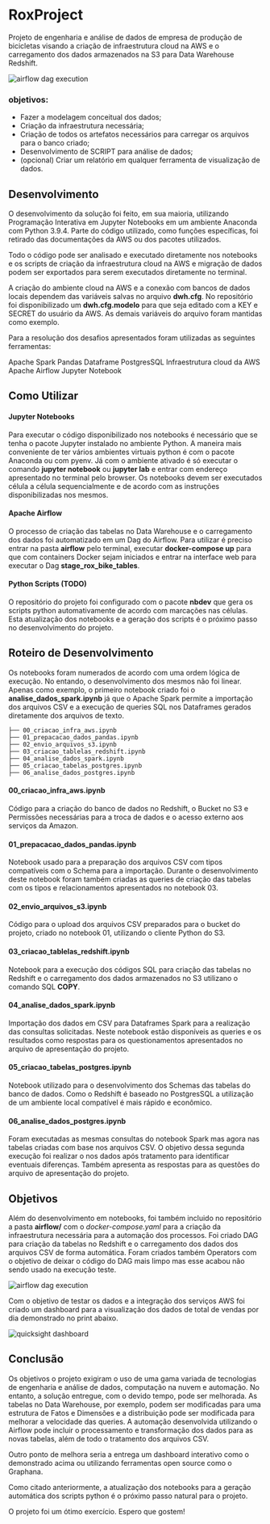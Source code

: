 # RoxProject

Projeto de engenharia e análise de dados de empresa de produção de bicicletas visando a criação de infraestrutura cloud na AWS e o carregamento dos dados armazenados na S3 para Data Warehouse Redshift. 

![airflow dag execution](https://github.com/elmarculino/roxproject/blob/master/images/airflow_stage_execution.png?raw=true)

### objetivos:

- Fazer a modelagem conceitual dos dados;
- Criação da infraestrutura necessária;
- Criação de todos os artefatos necessários para carregar os arquivos para o banco criado;
- Desenvolvimento de SCRIPT para análise de dados;
- (opcional) Criar um relatório em qualquer ferramenta de visualização de dados.

## Desenvolvimento

O desenvolvimento da solução foi feito, em sua maioria, utilizando Programação Interativa em Jupyter Notebooks em um ambiente Anaconda com Python 3.9.4. Parte do código utilizado, como funções específicas, foi retirado das documentações da AWS ou dos pacotes utilizados. 

Todo o código pode ser analisado e executado diretamente nos notebooks e os scripts de criação da infraestrutura cloud na AWS e migração de dados podem ser exportados para serem executados diretamente no terminal.

A criação do ambiente cloud na AWS e a conexão com bancos de dados locais dependem das variáveis salvas no arquivo __dwh.cfg__. No repositório foi disponibilizado um __dwh.cfg.modelo__ para que seja editado com a KEY e SECRET do usuário da AWS. As demais variáveis do arquivo foram mantidas como exemplo.

Para a resolução dos desafios apresentados foram utilizadas as seguintes ferramentas: 

Apache Spark
Pandas Dataframe
PostgresSQL
Infraestrutura cloud da AWS
Apache Airflow 
Jupyter Notebook

## Como Utilizar

#### Jupyter Notebooks

Para executar o código disponibilizado nos notebooks é necessário que se tenha o pacote Jupyter instalado no ambiente Python. A maneira mais conveniente de ter vários ambientes virtuais python é com o pacote Anaconda ou com pyenv. Já com o ambiente ativado é só executar o comando __jupyter notebook__ ou __jupyter lab__ e entrar com endereço apresentado no terminal pelo browser. Os notebooks devem ser executados célula a célula sequencialmente e de acordo com as instruções disponibilizadas nos mesmos. 

#### Apache Airflow

O processo de criação das tabelas no Data Warehouse e o carregamento dos dados foi automatizado em um Dag do Airflow. Para utilizar é preciso entrar na pasta __airflow__ pelo terminal, executar __docker-compose up__ para que com containers Docker sejam iniciados e entrar na interface web para executar o Dag __stage_rox_bike_tables__. 

#### Python Scripts (TODO)

O repositório do projeto foi configurado com o pacote __nbdev__ que gera os scripts python automativamente de acordo com marcações nas células. Esta atualização dos notebooks e a geração dos scripts é o próximo passo no desenvolvimento do projeto. 


## Roteiro de Desenvolvimento

Os notebooks foram numerados de acordo com uma ordem lógica de execução. No entando, o desenvolvimento dos mesmos não foi linear. Apenas como exemplo, o primeiro notebook criado foi o __analise_dados_spark.ipynb__ já que o Apache Spark permite a importação dos arquivos CSV e a execução de queries SQL nos Dataframes gerados diretamente dos arquivos de texto.

    ├── 00_criacao_infra_aws.ipynb
    ├── 01_prepacacao_dados_pandas.ipynb
    ├── 02_envio_arquivos_s3.ipynb
    ├── 03_criacao_tablelas_redshift.ipynb
    ├── 04_analise_dados_spark.ipynb
    ├── 05_criacao_tabelas_postgres.ipynb
    ├── 06_analise_dados_postgres.ipynb

#### 00_criacao_infra_aws.ipynb
    
Código para a criação do banco de dados no Redshift, o Bucket no S3 e Permissões necessárias para a troca de dados e o acesso externo aos serviços da Amazon.

#### 01_prepacacao_dados_pandas.ipynb

Notebook usado para a preparação dos arquivos CSV com tipos compatíveis com o Schema para a importação. Durante o desenvolvimento deste notebook foram também criadas as queries de criação das tabelas com os tipos e relacionamentos apresentados no notebook 03.

#### 02_envio_arquivos_s3.ipynb

Código para o upload dos arquivos CSV preparados para o bucket do projeto, criado no notebook 01, utilizando o cliente Python do S3. 

#### 03_criacao_tablelas_redshift.ipynb

Notebook para a execução dos códigos SQL para criação das tabelas no Redshift e o carregamento dos dados armazenados no S3 utilizano o comando SQL __COPY__.

#### 04_analise_dados_spark.ipynb

Importação dos dados em CSV para Dataframes Spark para a realização das consultas solicitadas. Neste notebook estão disponíveis as queries e os resultados como respostas para os questionamentos apresentados no arquivo de apresentação do projeto. 

#### 05_criacao_tabelas_postgres.ipynb

Notebook utilizado para o desenvolvimento dos Schemas das tabelas do banco de dados. Como o Redshift é baseado no PostgresSQL a utilização de um ambiente local compatível é mais rápido e econômico.

#### 06_analise_dados_postgres.ipynb

Foram executadas as mesmas consultas do notebook Spark mas agora nas tabelas criadas com base nos arquivos CSV. O objetivo dessa segunda execução foi realizar o nos dados após tratamento para identificar eventuais diferenças. Também apresenta as respostas para as questões do arquivo de apresentação do projeto.

## Objetivos

Além do desenvolvimento em notebooks, foi também incluido no repositório a pasta __airflow/__ com o _docker-compose.yaml_ para a criação da infraestrutura necessária para a automação dos processos. Foi criado DAG para criação da tabelas no Redshift e o carregamento dos dados dos arquivos CSV de forma automática. Foram criados também Operators com o objetivo de deixar o código do DAG mais limpo mas esse acabou não sendo usado na execução teste.


![airflow dag execution](https://github.com/elmarculino/roxproject/blob/master/images/airflow_stage_execution.png?raw=true)

Com o objetivo de testar os dados e a integração dos serviços AWS foi 
criado um dashboard para a visualização dos dados de total de vendas por dia demonstrado no print abaixo.

![quicksight dashboard](https://github.com/elmarculino/roxproject/blob/master/images/dashboard_quicksight.png?raw=true)

## Conclusão

Os objetivos o projeto exigiram o uso de uma gama variada de tecnologias de engenharia e análise de dados, computação na nuvem e automação.  No entanto, a solução entregue, com o devido tempo, pode ser melhorada. As tabelas no Data Warehouse, por exemplo, podem ser modificadas para uma estrutura de Fatos e Dimensões e a distribuição pode ser modificada para melhorar a velocidade das queries. A automação desenvolvida utilizando o Airflow pode incluir o processamento e transformação dos dados para as novas tabelas, além de todo o tratamento dos arquivos CSV.

Outro ponto de melhora seria a entrega um dashboard interativo como o demonstrado acima ou utilizando ferramentas open source como o Graphana.

Como citado anteriormente, a atualização dos notebooks para a geração automática dos scripts python é o próximo passo natural para o projeto.  

O projeto foi um ótimo exercício. Espero que gostem!

